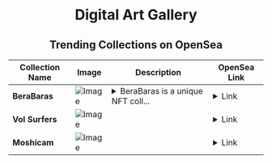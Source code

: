 <div align="center">

# Digital Art Gallery

## Trending Collections on OpenSea

| Collection Name                       | Image                                                                                     | Description                       | OpenSea Link                                                                                          |
|---------------------------------------|-------------------------------------------------------------------------------------------|-----------------------------------|--------------------------------------------------------------------------------------------------------|
| **BeraBaras** | ![Image](https://i.seadn.io/s/raw/files/2213d7283be09a95635f2df715453747.png?w=500&auto=format?w=200&auto=format) | <details><summary>BeraBaras is a unique NFT coll...</summary>BeraBaras is a unique NFT collection built on Berachain, blending creativity and rarity. Each piece tells its own story, designed for collectors who are all about the future of art and tech. Be a part of the BeraBaras community and own a one-of-a-kind piece of digital art!</details> | <details><summary>Link</summary>[BeraBaras](https://opensea.io/collection/berabaras-157)</details> |
| **Vol Surfers** | ![Image](https://i.seadn.io/s/raw/files/b3a5b074c75cce7a8c17f1b1890976a9.png?w=500&auto=format?w=200&auto=format) |  | <details><summary>Link</summary>[Vol Surfers](https://opensea.io/collection/vol-surfers-209)</details> |
| **Moshicam** | ![Image](https://i.seadn.io/s/raw/files/39b57d3e6b2ffeb7396acd360bf193c8.png?w=500&auto=format?w=200&auto=format) |  | <details><summary>Link</summary>[Moshicam](https://opensea.io/collection/moshicam-5365)</details> |

</div>